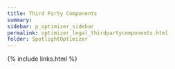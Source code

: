 ```yaml
---
title: Third Party Components
summary:
sidebar: p_optimizer_sidebar
permalink: optimizer_legal_thirdpartycomponents.html
folder: SpotlightOptimizer
---
```


{% include links.html %}
